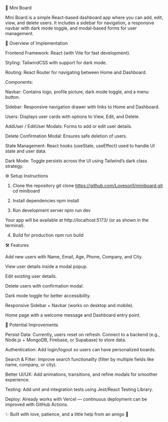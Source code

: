 📝 Mini Board

Mini Board is a simple React-based dashboard app where you can add, edit, view, and delete users. It includes a sidebar for navigation, a responsive navbar with dark mode toggle, and modal-based forms for user management.

🚀 Overview of Implementation

Frontend Framework: React (with Vite for fast development).

Styling: TailwindCSS with support for dark mode.

Routing: React Router for navigating between Home and Dashboard.

Components:

Navbar: Contains logo, profile picture, dark mode toggle, and a menu button.

Sidebar: Responsive navigation drawer with links to Home and Dashboard.

Users: Displays user cards with options to View, Edit, and Delete.

AddUser / EditUser Modals: Forms to add or edit user details.

Delete Confirmation Modal: Ensures safe deletion of users.

State Management: React hooks (useState, useEffect) used to handle UI state and user data.

Dark Mode: Toggle persists across the UI using Tailwind’s dark class strategy.

⚙️ Setup Instructions
1. Clone the repository
git clone https://github.com/Loveson1/miniboard.git
cd miniboard

2. Install dependencies
npm install

3. Run development server
npm run dev


Your app will be available at http://localhost:5173/
 (or as shown in the terminal).

4. Build for production
npm run build

🛠️ Features

Add new users with Name, Email, Age, Phone, Company, and City.

View user details inside a modal popup.

Edit existing user details.

Delete users with confirmation modal.

Dark mode toggle for better accessibility.

Responsive Sidebar + Navbar (works on desktop and mobile).

Home page with a welcome message and Dashboard entry point.

🔮 Potential Improvements

Persist Data: Currently, users reset on refresh. Connect to a backend (e.g., Node.js + MongoDB, Firebase, or Supabase) to store data.

Authentication: Add login/logout so users can have personalized boards.

Search & Filter: Improve search functionality (filter by multiple fields like name, company, or city).

Better UI/UX: Add animations, transitions, and refine modals for smoother experience.

Testing: Add unit and integration tests using Jest/React Testing Library.

Deploy: Already works with Vercel — continuous deployment can be improved with GitHub Actions.

✨ Built with love, patience, and a little help from an amigo 🤝

